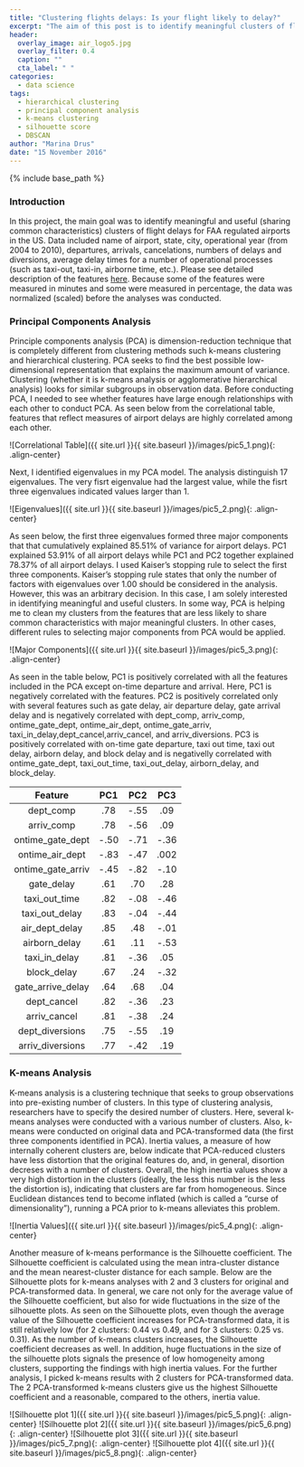 ```yaml
---
title: "Clustering flights delays: Is your flight likely to delay?"
excerpt: "The aim of this post is to identify meaningful clusters of flight delays for FAA regulated airports in the US"
header:
  overlay_image: air_logo5.jpg
  overlay_filter: 0.4
  caption: ""
  cta_label: " "
categories:
  - data science
tags:
  - hierarchical clustering
  - principal component analysis 
  - k-means clustering
  - silhouette score
  - DBSCAN
author: "Marina Drus"
date: "15 November 2016"
---
```


{% include base_path %}

### Introduction

In this project, the main goal was to identify meaningful and useful (sharing common characteristics) clusters of flight delays for FAA regulated airports in the US. Data included name of airport, state, city, operational year (from 2004 to 2010), departures, arrivals, cancelations, numbers of delays and diversions, average delay times for a number of operational processes (such as taxi-out, taxi-in, airborne time, etc.). Please see detailed description of the features [here](http://aspmhelp.faa.gov/index.php/APM:_Analysis:_Definitions_of_Variables). Because some of the features were measured in minutes and some were measured in percentage, the data was normalized (scaled) before the analyses was conducted. 


### Principal Components Analysis


Principle components analysis (PCA) is dimension-reduction technique that is completely different from clustering methods such k-means clustering and hierarchical clustering. PCA seeks to find the best possible low-dimensional representation that explains the maximum amount of variance. Clustering (whether it is k-means analysis or agglomerative hierarchical analysis) looks for similar subgroups in observation data. Before conducting PCA, I needed to see whether features have large enough relationships with each other to conduct PCA. As seen below from the correlational table, features that reflect measures of airport delays are highly correlated among each other.


![Correlational Table]({{ site.url }}{{ site.baseurl }}/images/pic5_1.png){: .align-center} 


Next, I identified eigenvalues in my PCA model. The analysis distinguish 17 eigenvalues. The very fisrt eigenvalue had the largest value, while the fisrt three eigenvalues indicated values larger than 1. 


![Eigenvalues]({{ site.url }}{{ site.baseurl }}/images/pic5_2.png){: .align-center}


As seen below, the first three eigenvalues formed three major components that that cumulatively explained 85.51% of variance for airport delays. PC1 explained 53.91% of all airport delays while PC1 and PC2 together explained 78.37% of all airport delays. I used Kaiser’s stopping rule to select the first three components. Kaiser’s stopping rule states that only the number of factors with eigenvalues over 1.00 should be considered in the analysis. However, this was an arbitrary decision. In this case, I am solely interested in identifying meaningful and useful clusters. In some way, PCA is helping me to clean my clusters from the features that are less likely to share common characteristics with major meaningful clusters. In other cases, different rules to selecting major components from PCA would be applied. 


![Major Components]({{ site.url }}{{ site.baseurl }}/images/pic5_3.png){: .align-center}


As seen in the table below, PC1 is positively correlated with all the features included in the PCA except on-time departure and arrival. Here, PC1 is negatively correlated with the features. PC2 is positively correlated only with several features such as gate delay, air departure delay, gate arrival delay and is negatively correlated with dept_comp, arriv_comp, ontime_gate_dept, ontime_air_dept, ontime_gate_arriv, taxi_in_delay,dept_cancel,arriv_cancel, and arriv_diversions. PC3 is positively correlated with on-time gate departure, taxi out time, taxi out delay, airborn delay, and block delay and is negativelly correlated with ontime_gate_dept, taxi_out_time, taxi_out_delay, airborn_delay, and block_delay.


| Feature           | PC1           |      PC2      |PC3           | 
|:-----------------:|:-------------:|:-------------:|:-------------:
|dept_comp          | .78           |-.55           |.09           |
|arriv_comp         | .78           |-.56           |.09           |
|ontime_gate_dept   |-.50           |-.71           |-.36          |
|ontime_air_dept    |-.83           |-.47           |.002          |
|ontime_gate_arriv  |-.45           |-.82           |-.10          |
|gate_delay         |.61            |.70            |.28           |
|taxi_out_time      |.82            |-.08           |-.46          |
|taxi_out_delay     |.83            |-.04           |-.44          |
|air_dept_delay     |.85            |.48            |-.01          |
|airborn_delay      |.61            |.11            |-.53          |
|taxi_in_delay      |.81            |-.36           |.05           |
|block_delay        |.67            |.24            |-.32          |
|gate_arrive_delay  |.64            |.68            |.04           |
|dept_cancel        |.82            |-.36           |.23           |
|arriv_cancel       |.81            |-.38           |.24           |
|dept_diversions    |.75            |-.55           |.19           |
|arriv_diversions   |.77            |-.42           |.19           |


### K-means Analysis

K-means analysis is a clustering technique that seeks to group observations into pre-existing number of clusters. In this type of clustering analysis, researchers have to specify the desired number of clusters. Here, several k-means analyses were conducted with a various number of clusters. Also, k-means were conducted on original data and PCA-transformed data (the first three components identified in PCA). Inertia values, a measure of how internally coherent clusters are, below indicate that PCA-reduced clusters have less distortion that the original features do, and, in general, disortion decreses with a number of clusters. Overall, the high inertia values show a very high distortion in the clusters (ideally, the less this number is the less the distortion is), indicating that clusters are far from homogeneous.  Since Euclidean distances tend to become inflated (which is called a “curse of dimensionality”), running a PCA prior to k-means alleviates this problem. 

![Inertia Values]({{ site.url }}{{ site.baseurl }}/images/pic5_4.png){: .align-center}

Another measure of k-means performance is the Silhouette coefficient. The Silhouette coefficient is calculated using the mean intra-cluster distance and the mean nearest-cluster distance for each sample. Below are the Silhouette plots for k-means analyses with 2 and 3 clusters for original and PCA-transformed data. In general, we care not only for the average value of the Silhouette coefficient, but also for wide fluctuations in the size of the silhouette plots. As seen on the Silhouette plots, even though the average value of the Silhouette coefficient increases for PCA-transformed data, it is still relatively low (for 2 clusters: 0.44 vs 0.49, and for 3 clusters: 0.25 vs. 0.31). As the number of k-means clusters increases, the Silhouette coefficient decreases as well. In addition, huge fluctuations in the size of the silhouette plots signals the presence of low homogeneity among clusters, supporting the findings with high inertia values. For the further analysis, I picked k-means results with 2 clusters for PCA-transformed data. The 2 PCA-transformed k-means clusters give us the highest Silhouette coefficient and a reasonable, compared to the others, inertia value. 


![Silhouette plot 1]({{ site.url }}{{ site.baseurl }}/images/pic5_5.png){: .align-center}
![Silhouette plot 2]({{ site.url }}{{ site.baseurl }}/images/pic5_6.png){: .align-center}
![Silhouette plot 3]({{ site.url }}{{ site.baseurl }}/images/pic5_7.png){: .align-center}
![Silhouette plot 4]({{ site.url }}{{ site.baseurl }}/images/pic5_8.png){: .align-center}
























